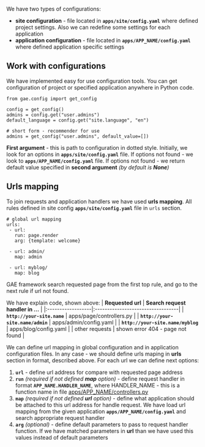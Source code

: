 We have two types of configurations:
  * **site configuration** - file located in **`apps/site/config.yaml`** where defined project settings. Also we can redefine some settings for each application
  * **application configuration** - file located in **`apps/APP_NAME/config.yaml`** where defined application specific settings

## Work with configurations ##

We have implemented easy for use configuration tools. You can get configuration of project or specified application anywhere in Python code.

```
from gae.config import get_config

config = get_config()
admins = config.get("user.admins")
default_language = config.get("site.language", "en")

# short form - recommender for use
admins = get_config("user.admins", default_value=[])
```

**First argument** - this is path to configuration in dotted style. Initially, we look for an options in **`apps/site/config.yaml`** file. If options not found - we look to **`apps/APP_NAME/config.yaml`** file. If options not found - we return default value specified in  **second argument** _(by default is **None**)_

## Urls mapping ##

To join requests and application handlers we have used **urls mapping**. All rules defined in site config **`apps/site/config.yaml`** file in `urls` section.

```
# global url mapping
urls:
 - url:
   run: page.render
   arg: {template: welcome}

 - url: admin/
   map: admin

 - url: myblog/
   map: blog
```

GAE framework search requested page from the first top rule, and go to the next rule if url not found.

We have explain code, shown above:
| **Requested url** | **Search request handler in ...** |
|:------------------|:----------------------------------|
| **`http://your-site.name`** | apps/page/controllers.py          |
| **`http://your-site.name/admin`** | apps/admin/config.yaml            |
| **`http://your-site.name/myblog`** | apps/blog/config.yaml             |
| other requests    | shown error 404 - page not found  |

We can define url mapping in global configuration and in application configuration files. In any case - we should define urls maping in **urls** section in format, described above. For each url we can define next options:
  1. **`url`** - define url address for compare with requested  page address
  1. **`run`** _(required if not defined **map** option)_ - define request handler in format **`APP_NAME.HANDLER_NAME`**, where HANDLER\_NAME - this is a function name in file [apps/APP\_NAME/controllers.py](Controllers.md)
  1. **`map`** _(required if not defined **url** option)_ - define what application should be attached to this url address for handle request. We have load url mapping from the given application **`apps/APP_NAME/config.yaml`** and search appropriate request handler
  1. **`arg`** _(optional)_ - define default parameters to pass to request handler function. If we have matched parameters in **url** than we have used this values instead of default parameters